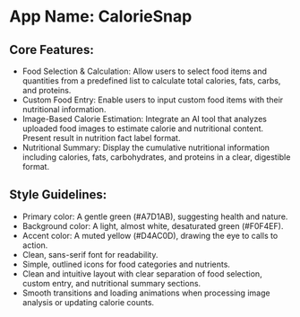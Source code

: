 # **App Name**: CalorieSnap

## Core Features:

- Food Selection & Calculation: Allow users to select food items and quantities from a predefined list to calculate total calories, fats, carbs, and proteins.
- Custom Food Entry: Enable users to input custom food items with their nutritional information.
- Image-Based Calorie Estimation: Integrate an AI tool that analyzes uploaded food images to estimate calorie and nutritional content. Present result in nutrition fact label format.
- Nutritional Summary: Display the cumulative nutritional information including calories, fats, carbohydrates, and proteins in a clear, digestible format.

## Style Guidelines:

- Primary color: A gentle green (#A7D1AB), suggesting health and nature.
- Background color: A light, almost white, desaturated green (#F0F4EF).
- Accent color: A muted yellow (#D4AC0D), drawing the eye to calls to action.
- Clean, sans-serif font for readability.
- Simple, outlined icons for food categories and nutrients.
- Clean and intuitive layout with clear separation of food selection, custom entry, and nutritional summary sections.
- Smooth transitions and loading animations when processing image analysis or updating calorie counts.